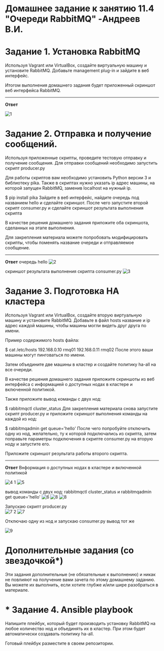 # Домашнее задание к занятию 11.4 "Очереди RabbitMQ" -Андреев В.И.


# Задание 1. Установка RabbitMQ

Используя Vagrant или VirtualBox, создайте виртуальную машину и установите RabbitMQ. Добавьте management plug-in и зайдите в веб интерфейс.

Итогом выполнения домашнего задания будет приложенный скриншот веб интерфейса RabbitMQ.
___
**Ответ**

![1](https://user-images.githubusercontent.com/94833070/195398754-5540893d-2f11-485b-af49-d67e4d89b7e4.png)

# Задание 2. Отправка и получение сообщений.
Используя приложенные скрипты, проведите тестовую отправку и получение сообщения. Для отправки сообщений необходимо запустить скрипт producer.py

Для работы скриптов вам необходимо установить Python версии 3 и библиотеку pika. Также в скриптах нужно указать ip адрес машины, на которой запущен RabbitMQ, заменив localhost на нужный ip.

$ pip install pika
Зайдите в веб интерфейс, найдите очередь под названием hello и сделайте скриншот. После чего запустите второй скрипт consumer.py и сделайте скриншот результата выполнения скрипта

В качестве решения домашнего задания приложите оба скриншота, сделанных на этапе выполнения.

Для закрепления материала можете попробовать модифицировать скрипты, чтобы поменять название очереди и отправляемое сообщение.
___

**Ответ**
очередь hello 
![2](https://user-images.githubusercontent.com/94833070/195398822-3684467e-b7de-4df5-a29a-b49df4a5c1d8.png)

скриншот результата выполнения скрипта consumer.py
![3](https://user-images.githubusercontent.com/94833070/195398843-1ccb27d4-322d-42c7-9e8b-5c9e5d14dc1a.png)

# Задание 3. Подготовка HA кластера
Используя Vagrant или VirtualBox, создайте вторую виртуальную машину и установите RabbitMQ. Добавьте в файл hosts название и ip адрес каждой машины, чтобы машины могли видеть друг друга по имени.

Пример содержимого hosts файла:

$ cat /etc/hosts
192.168.0.10 rmq01
192.168.0.11 rmq02
После этого ваши машины могут пинговаться по имени.

Затем объедините две машины в кластер и создайте политику ha-all на все очереди.

В качестве решения домашнего задания приложите скриншоты из веб интерфейса с информацией о доступных нодах в кластере и включенной политикой.

Также приложите вывод команды с двух нод:

$ rabbitmqctl cluster_status
Для закрепления материала снова запустите скрипт producer.py и приложите скриншот выполнения команды на каждой из нод:

$ rabbitmqadmin get queue='hello'
После чего попробуйте отключить одну из нод, желательно, ту к которой подключались из скрипта, затем поправьте параметры подключения в скрипте consumer.py на вторую ноду и запустите его.

Приложите скриншот результата работы второго скрипта.
___
**Ответ**
Bнформация о доступных нодах в кластере и включенной политикой

![4 1](https://user-images.githubusercontent.com/94833070/195398965-ebcf90ac-0e89-493b-9699-789e637925db.png)
![5](https://user-images.githubusercontent.com/94833070/195399288-64c47176-f61a-4ab7-ba7a-4c4f5c51f93b.png)

вывод команды с двух нод: rabbitmqctl cluster_status и rabbitmqadmin get queue='hello'
![6](https://user-images.githubusercontent.com/94833070/195399341-67402162-0df3-4b07-8acb-2d034a1fa032.png)
![8](https://user-images.githubusercontent.com/94833070/195399415-10e2c98f-7401-44a7-a3d2-5b37e450d79e.png)
![8](https://user-images.githubusercontent.com/94833070/195399548-a5a3241e-d272-4500-9ed4-72c23082fd3f.png)

Запускаю  скрипт producer.py   
![7 2](https://user-images.githubusercontent.com/94833070/195399639-8ce53089-70e2-4bd5-838a-91143289587f.png)
![7](https://user-images.githubusercontent.com/94833070/195399650-6d555a01-f5a8-4b3b-9863-a2d91f822691.png)

Отключаю одну из нод и запускаю consumer.py  вывод тот же 

![9](https://user-images.githubusercontent.com/94833070/195399692-b240dd74-7b17-4ce6-89f6-03561c42ead6.png)


# Дополнительные задания (со звездочкой*)
Эти задания дополнительные (не обязательные к выполнению) и никак не повлияют на получение вами зачета по этому домашнему заданию. Вы можете их выполнить, если хотите глубже и/или шире разобраться в материале.

# * Задание 4. Ansible playbook
Напишите плейбук, который будет производить установку RabbitMQ на любое количество нод и объединять их в кластер. При этом будет автоматически создавать политику ha-all.

Готовый плейбук разместите в своем репозитории.
